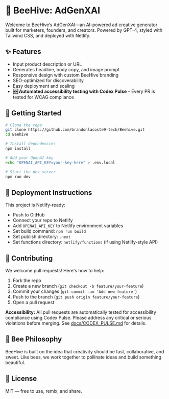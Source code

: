 # 🐝 BeeHive: AdGenXAI

Welcome to BeeHive’s AdGenXAI—an AI-powered ad creative generator built for marketers, founders, and creators. Powered by GPT-4, styled with Tailwind CSS, and deployed with Netlify.

## ✨ Features
- Input product description or URL
- Generates headline, body copy, and image prompt
- Responsive design with custom BeeHive branding
- SEO-optimized for discoverability
- Easy deployment and scaling
- **🆕 Automated accessibility testing with Codex Pulse** - Every PR is tested for WCAG compliance

## 🚀 Getting Started

```bash
# Clone the repo
git clone https://github.com/brandonlacoste9-tech/Beehive.git
cd Beehive

# Install dependencies
npm install

# Add your OpenAI key
echo "OPENAI_API_KEY=your-key-here" > .env.local

# Start the dev server
npm run dev
```

## 🐝 Deployment Instructions

This project is Netlify-ready:

- Push to GitHub
- Connect your repo to Netlify
- Add `OPENAI_API_KEY` to Netlify environment variables
- Set build command: `npm run build`
- Set publish directory: `.next`
- Set functions directory: `netlify/functions` (if using Netlify-style API)

## 🧠 Contributing

We welcome pull requests! Here's how to help:

1. Fork the repo
2. Create a new branch (`git checkout -b feature/your-feature`)
3. Commit your changes (`git commit -am 'Add new feature'`)
4. Push to the branch (`git push origin feature/your-feature`)
5. Open a pull request

**Accessibility:** All pull requests are automatically tested for accessibility compliance using Codex Pulse. Please address any critical or serious violations before merging. See [docs/CODEX_PULSE.md](docs/CODEX_PULSE.md) for details.

## 🐝 Bee Philosophy

BeeHive is built on the idea that creativity should be fast, collaborative, and sweet. Like bees, we work together to pollinate ideas and build something beautiful.

## 📄 License

MIT — free to use, remix, and share.
